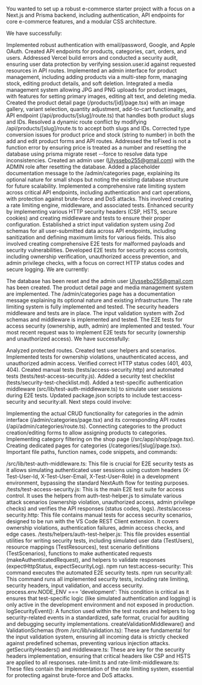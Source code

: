 You wanted to set up a robust e-commerce starter project with a focus on a Next.js and Prisma backend, including authentication, API endpoints for core e-commerce features, and a modular CSS architecture.

We have successfully:

Implemented robust authentication with email/password, Google, and Apple OAuth.
Created API endpoints for products, categories, cart, orders, and users.
Addressed Vercel build errors and conducted a security audit, ensuring user data protection by verifying session.user.id against requested resources in API routes.
Implemented an admin interface for product management, including adding products via a multi-step form, managing stock, editing product details, and soft deletion.
Integrated a media management system allowing JPG and PNG uploads for product images, with features for setting primary images, editing alt text, and deleting media.
Created the product detail page (/products/[id]/page.tsx) with an image gallery, variant selection, quantity adjustment, add-to-cart functionality, and API endpoint (/api/products/[slug]/route.ts) that handles both product slugs and IDs.
Resolved a dynamic route conflict by modifying /api/products/[slug]/route.ts to accept both slugs and IDs.
Corrected type conversion issues for product price and stock (string to number) in both the add and edit product forms and API routes.
Addressed the toFixed is not a function error by ensuring price is treated as a number and resetting the database using prisma migrate reset --force to resolve data type inconsistencies.
Created an admin user (Ulyssebo255@gmail.com) with the ADMIN role after resetting the database.
Added a placeholder documentation message to the /admin/categories page, explaining its optional nature for small shops but noting the existing database structure for future scalability.
Implemented a comprehensive rate limiting system across critical API endpoints, including authentication and cart operations, with protection against brute-force and DoS attacks. This involved creating a rate limiting engine, middleware, and associated tests.
Enhanced security by implementing various HTTP security headers (CSP, HSTS, secure cookies) and creating middleware and tests to ensure their proper configuration.
Established a strict input validation system using Zod schemas for all user-submitted data across API endpoints, including sanitization and defining maximum limits for various fields. This also involved creating comprehensive E2E tests for malformed payloads and security vulnerabilities.
Developed E2E tests for security access controls, including ownership verification, unauthorized access prevention, and admin privilege checks, with a focus on correct HTTP status codes and secure logging.
We are currently:

The database has been reset and the admin user Ulyssebo255@gmail.com has been created.
The product detail page and media management system are implemented.
The /admin/categories page has a documentation message explaining its optional nature and existing infrastructure.
The rate limiting system is fully implemented and tested.
The security headers middleware and tests are in place.
The input validation system with Zod schemas and middleware is implemented and tested.
The E2E tests for access security (ownership, auth, admin) are implemented and tested.
Your most recent request was to implement E2E tests for security (ownership and unauthorized access). We have successfully:

Analyzed protected routes.
Created test user helpers and scenarios.
Implemented tests for ownership violations, unauthenticated access, and unauthorized admin access.
Verified correct HTTP status codes (401, 403, 404).
Created manual tests (tests/access-security.http) and automated tests (tests/test-access-security.js).
Added a security test checklist (tests/security-test-checklist.md).
Added a test-specific authentication middleware (src/lib/test-auth-middleware.ts) to simulate user sessions during E2E tests.
Updated package.json scripts to include test:access-security and security:all.
Next steps could involve:

Implementing the actual CRUD functionality for categories in the admin interface (/admin/categories/page.tsx) and its corresponding API routes (/api/admin/categories/route.ts).
Connecting categories to the product creation/editing forms to allow assigning products to categories.
Implementing category filtering on the shop page (/src/app/shop/page.tsx).
Creating dedicated pages for categories (/categories/[slug]/page.tsx).
Important file paths, function names, code snippets, and commands:

/src/lib/test-auth-middleware.ts: This file is crucial for E2E security tests as it allows simulating authenticated user sessions using custom headers (X-Test-User-Id, X-Test-User-Email, X-Test-User-Role) in a development environment, bypassing the standard NextAuth flow for testing purposes.
/tests/test-access-security.js: This is the main E2E test suite for access control. It uses the helpers from auth-test-helper.js to simulate various attack scenarios (ownership violation, unauthorized access, admin privilege checks) and verifies the API responses (status codes, logs).
/tests/access-security.http: This file contains manual tests for access security scenarios, designed to be run with the VS Code REST Client extension. It covers ownership violations, authentication failures, admin access checks, and edge cases.
/tests/helpers/auth-test-helper.js: This file provides essential utilities for writing security tests, including simulated user data (TestUsers), resource mappings (TestResources), test scenario definitions (TestScenarios), functions to make authenticated requests (makeAuthenticatedRequest), and helpers to validate responses (expectHttpStatus, expectSecurityLog).
npm run test:access-security: This command executes the automated E2E security tests.
npm run security:all: This command runs all implemented security tests, including rate limiting, security headers, input validation, and access security.
process.env.NODE_ENV === 'development': This condition is critical as it ensures that test-specific logic (like simulated authentication and logging) is only active in the development environment and not exposed in production.
logSecurityEvent(): A function used within the test routes and helpers to log security-related events in a standardized, safe format, crucial for auditing and debugging security implementations.
createValidationMiddleware() and ValidationSchemas (from /src/lib/validation.ts): These are fundamental for the input validation system, ensuring all incoming data is strictly checked against predefined schemas, preventing various injection attacks.
getSecurityHeaders() and middleware.ts: These are key for the security headers implementation, ensuring that critical headers like CSP and HSTS are applied to all responses.
rate-limit.ts and rate-limit-middleware.ts: These files contain the implementation of the rate limiting system, essential for protecting against brute-force and DoS attacks.